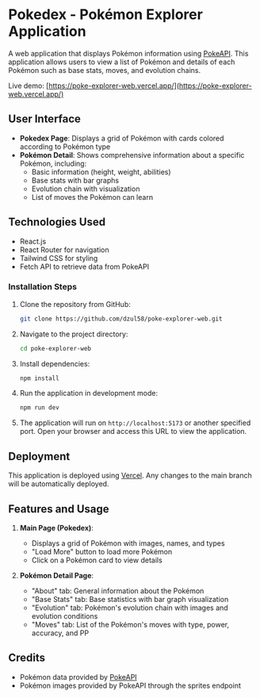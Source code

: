 # Pokedex - Pokémon Explorer Application

A web application that displays Pokémon information using [PokeAPI](https://pokeapi.co/). This application allows users to view a list of Pokémon and details of each Pokémon such as base stats, moves, and evolution chains.

Live demo: [https://poke-explorer-web.vercel.app/](https://poke-explorer-web.vercel.app/)

## User Interface

- **Pokedex Page**: Displays a grid of Pokémon with cards colored according to Pokémon type
- **Pokémon Detail**: Shows comprehensive information about a specific Pokémon, including:
  - Basic information (height, weight, abilities)
  - Base stats with bar graphs
  - Evolution chain with visualization
  - List of moves the Pokémon can learn

## Technologies Used

- React.js
- React Router for navigation
- Tailwind CSS for styling
- Fetch API to retrieve data from PokeAPI

### Installation Steps

1. Clone the repository from GitHub:

   ```bash
   git clone https://github.com/dzul58/poke-explorer-web.git
   ```

2. Navigate to the project directory:

   ```bash
   cd poke-explorer-web
   ```

3. Install dependencies:

   ```bash
   npm install
   ```

4. Run the application in development mode:

   ```bash
   npm run dev
   ```

5. The application will run on `http://localhost:5173` or another specified port. Open your browser and access this URL to view the application.

## Deployment

This application is deployed using [Vercel](https://vercel.com/). Any changes to the main branch will be automatically deployed.

## Features and Usage

1. **Main Page (Pokedex)**:

   - Displays a grid of Pokémon with images, names, and types
   - "Load More" button to load more Pokémon
   - Click on a Pokémon card to view details

2. **Pokémon Detail Page**:
   - "About" tab: General information about the Pokémon
   - "Base Stats" tab: Base statistics with bar graph visualization
   - "Evolution" tab: Pokémon's evolution chain with images and evolution conditions
   - "Moves" tab: List of the Pokémon's moves with type, power, accuracy, and PP

## Credits

- Pokémon data provided by [PokeAPI](https://pokeapi.co/)
- Pokémon images provided by PokeAPI through the sprites endpoint
